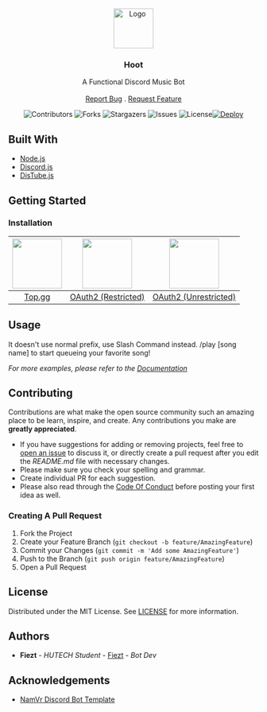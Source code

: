 <br/>
<p align="center">
  <a href="https://github.com/fiezt1492/Hoot">
    <img src="https://cdn.discordapp.com/avatars/804616628359921684/037a1936c98ad47f7d14c07808e62d9e.webp" alt="Logo" width="80" height="80">
  </a>

  <h3 align="center">Hoot</h3>

  <p align="center">
    A Functional Discord Music Bot
    <br/>
    <br/>
    <a href="https://github.com/fiezt1492/Hoot/issues">Report Bug</a>
    .
    <a href="https://discord.gg/F7ZK6ssMUm">Request Feature</a>
  </p>
</p>


<div style="text-align: center;">

![Contributors](https://img.shields.io/github/contributors/fiezt1492/Hoot?color=dark-green) ![Forks](https://img.shields.io/github/forks/fiezt1492/Hoot?style=social) ![Stargazers](https://img.shields.io/github/stars/fiezt1492/Hoot?style=social) ![Issues](https://img.shields.io/github/issues/fiezt1492/Hoot) ![License](https://img.shields.io/github/license/fiezt1492/Hoot)[![Deploy](https://github.com/fiezt1492/Hoot/actions/workflows/deploy.yml/badge.svg)](https://github.com/fiezt1492/Hoot/actions/workflows/deploy.yml)

</div>

## Built With

* [Node.js](https://nodejs.org/)
* [Discord.js](https://discord.js.org/)
* [DisTube.js](https://distube.js.org/)

## Getting Started

### Installation

| <div style="text-align: center;"> [<img src="https://cdn.discordapp.com/attachments/699540846621753404/994199071784972438/logo-white-3.png" width="100px"/>](https://top.gg/bot/804616628359921684) </div>  | <div style="text-align: center;"> [<img src="https://cdn.discordapp.com/attachments/699540846621753404/994198076598259812/Discord-LogoWordmark-Color.png" width="100px"/> </div>](https://discord.com/api/oauth2/authorize?client_id=804616628359921684&permissions=532977937745&scope=bot%20applications.commands)  | [<div style="text-align: center;"> <img src="https://cdn.discordapp.com/attachments/699540846621753404/994198076598259812/Discord-LogoWordmark-Color.png" width="100px"/> </div>](https://discord.com/api/oauth2/authorize?client_id=804616628359921684&permissions=8&scope=bot%20applications.commands)  |
|--------- |----- |----- |
| <div style="text-align: center;"> [Top.gg](https://top.gg/bot/804616628359921684)   </div>  | <div style="text-align: center;"> [OAuth2 (Restricted)](https://discord.com/api/oauth2/authorize?client_id=804616628359921684&permissions=532977937745&scope=bot%20applications.commands) </div> | <div style="text-align: center;"> [OAuth2 (Unrestricted)](https://discord.com/api/oauth2/authorize?client_id=804616628359921684&permissions=8&scope=bot%20applications.commands) </div> |

## Usage

It doesn't use normal prefix, use Slash Command instead. /play [song name] to start queueing your favorite song!

_For more examples, please refer to the [Documentation](https://owlvernyte.tk)_

## Contributing

Contributions are what make the open source community such an amazing place to be learn, inspire, and create. Any contributions you make are **greatly appreciated**.

* If you have suggestions for adding or removing projects, feel free to [open an issue](https://github.com/fiezt1492/Hoot/issues/new) to discuss it, or directly create a pull request after you edit the _README.md_ file with necessary changes.
* Please make sure you check your spelling and grammar.
* Create individual PR for each suggestion.
* Please also read through the [Code Of Conduct](https://github.com/fiezt1492/Hoot/blob/main/CODE_OF_CONDUCT.md) before posting your first idea as well.

### Creating A Pull Request

1. Fork the Project
2. Create your Feature Branch (`git checkout -b feature/AmazingFeature`)
3. Commit your Changes (`git commit -m 'Add some AmazingFeature'`)
4. Push to the Branch (`git push origin feature/AmazingFeature`)
5. Open a Pull Request

## License

Distributed under the MIT License. See [LICENSE](https://github.com/fiezt1492/Hoot/blob/main/LICENSE.md) for more information.

## Authors

* **Fiezt** - _HUTECH Student_ - [Fiezt](https://github.com/fiezt1492/) - _Bot Dev_

## Acknowledgements

* [NamVr Discord Bot Template](https://github.com/NamVr/DiscordBot-Template)
